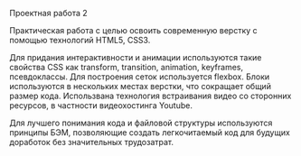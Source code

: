 Проектная работа 2

Практическая работа с целью освоить современную верстку с помощью технологий HTML5, CSS3.

Для придания интерактивности и анимации используются такие свойства CSS как transform, transition, animation, keyframes, псевдоклассы. Для построения сеток используется flexbox.
Блоки используются в нескольких местах верстки, что сокращает общий размер кода. Использвана технология встраивания видео со сторонних ресурсов, в частности видеохостинга Youtube.

Для лучшего понимания кода и файловой структуры используются принципы БЭМ, позволяющие создать легкочитаемый код для будущих доработок без значительных трудозатрат.